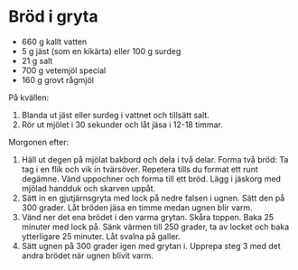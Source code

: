 Bröd i gryta
============

-	660 g kallt vatten
-	5 g jäst (som en kikärta) eller 100 g surdeg
-	21 g salt
-	700 g vetemjöl special
-	160 g grovt rågmjöl

På kvällen:

1.	Blanda ut jäst eller surdeg i vattnet och tillsätt salt.
2.	Rör ut mjölet i 30 sekunder och låt jäsa i 12-18 timmar.

Morgonen efter:

1.	Häll ut degen på mjölat bakbord och dela i två delar. Forma två bröd: Ta tag
i en flik och vik in tvärsöver. Repetera tills du format ett runt degämne. Vänd
uppochner och forma till ett bröd. Lägg i jäskorg med mjölad handduk och skarven
uppåt.
2.	Sätt in en gjutjärnsgryta med lock på nedre falsen i ugnen. Sätt den på 300
grader. Låt bröden jäsa en timme medan ugnen blir varm.
3.	Vänd ner det ena brödet i den varma grytan. Skåra toppen. Baka 25 minuter med lock på. Sänk värmen till 250 grader, ta av locket och baka ytterligare 25 minuter. Låt svalna på galler.
4. Sätt ugnen på 300 grader igen med grytan i. Upprepa steg 3 med det andra brödet när ugnen blivit varm.
